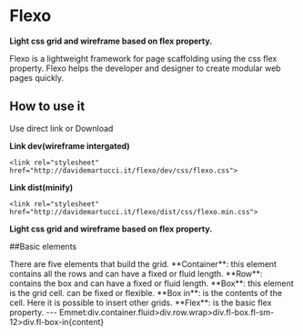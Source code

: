 # Flexo
**Light css grid and wireframe based on flex property.**

<p>
Flexo is a lightweight framework for page scaffolding using the css flex property. Flexo helps the developer and designer to create modular web pages quickly.
</p>

## How to use it
<p>
Use direct link or Download
</p>

**Link dev(wireframe intergated)**


```
<link rel="stylesheet" href="http://davidemartucci.it/flexo/dev/css/flexo.css">
```

**Link dist(minify)**


```
<link rel="stylesheet" href="http://davidemartucci.it/flexo/dist/css/flexo.min.css">
```

**Light css grid and wireframe based on flex property.**

##Basic elements

<p>
There are five elements that build the grid.
**Container**: this element contains all the rows and can have a fixed or fluid length.
**Row**: contains the box and can have a fixed or fluid length.
**Box**: this element is the grid cell. can be fixed or flexible.
**Box in**: is the contents of the cell. Here it is possible to insert other grids.
**Flex**: is the basic flex property.
---
Emmet:div.container.fluid>div.row.wrap>div.fl-box.fl-sm-12>div.fl-box-in{content}
</p>
